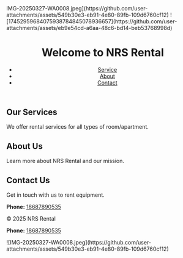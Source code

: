 
<html lang="en">
<head>
  <meta charset="UTF-8">
  <meta name="viewport" content="width=device-width,
  <link rel="stylesheet" href="style.css">
</head>
<body><body style="background-image: url('images/bg.jpg');">IMG-20250327-WA0008.jpeg](https://github.com/user-attachments/assets/549b30e3-eb91-4e80-89fb-109d6760cf12) ![17452959684075938784845078936657](https://github.com/user-attachments/assets/eb9e54cd-a6aa-48c6-bd14-beb53768998d)

  <header>
    <h1>Welcome to NRS Rental</h1>
    <nav>
      <ul>
        <li><a href="#services">Service</a></li>
        <li><a href="#about">About</a></li>
        <li><a href="#contact">Contact</a></li>
      </ul>
    </nav>
  </header>

  <section id="services">
    <h2>Our Services</h2>
    <p>We offer rental services for all types of room/apartment.</p>
  </section>

  <section id="about">
    <h2>About Us</h2>
    <p>Learn more about NRS Rental and our mission.</p>
  </section>

  <section id="contact">
    <h2>Contact Us</h2>
    <p>Get in touch with us to rent equipment.</p>
    <p><strong>Phone:</strong> <a href="tel:+18687890535">18687890535</a></p>
  </section>

  <footer>
    <p>&copy; 2025 NRS Rental</p>
  </footer>

</body>
</html>
<p><strong>Phone:</strong> <a href="tel:+18687890535">18687890535</a></p>
![IMG-20250327-WA0008.jpeg](https://github.com/user-attachments/assets/549b30e3-eb91-4e80-89fb-109d6760cf12)
